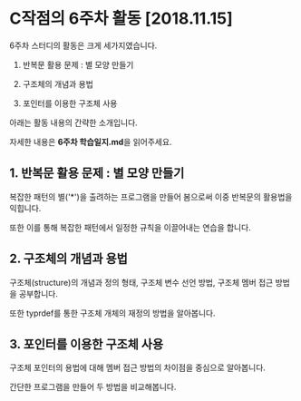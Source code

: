 # C작점의 6주차 활동 [2018.11.15]

6주차 스터디의 활동은 크게 세가지였습니다.

1. 반복문 활용 문제 : 별 모양 만들기

2. 구조체의 개념과 용법

3. 포인터를 이용한 구조체 사용

아래는 활동 내용의 간략한 소개입니다.

자세한 내용은 **6주차 학습일지.md**을 읽어주세요.



## 1. 반복문 활용 문제 : 별 모양 만들기

복잡한 패턴의 별('\*')을 출려하는 프로그램을 만들어 봄으로써 이중 반복문의 활용법을 익힙니다.

또한 이를 통해 복잡한 패턴에서 일정한 규칙을 이끌어내는 연습을 합니다.


## 2. 구조체의 개념과 용법

구조체(structure)의 개념과 정의 형태, 구조체 변수 선언 방법, 구조체 멤버 접근 방법을 공부합니다.

또한 typrdef를 통한 구조체 개체의 재정의 방법을 알아봅니다.


## 3. 포인터를 이용한 구조체 사용

구조체 포인터의 용법에 대해 멤버 접근 방법의 차이점을 중심으로 알아봅니다.

간단한 프로그램을 만들어 두 방법을 비교해봅니다.
